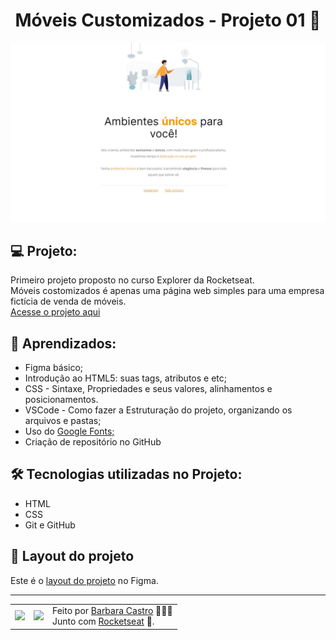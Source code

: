  <h1 align="center">Móveis Customizados - Projeto 01 🚀</h1>

 <img src="https://github.com/barbcastro/Explorer/blob/main/Stage-02/Projetos/Projeto01/images/preview-desafio-01.jpg?raw=true">
 
 <h2>💻 Projeto:</h2>
 <p>
   Primeiro projeto proposto no curso Explorer da Rocketseat.
   </br>
   Móveis costomizados é apenas uma página web simples para uma empresa fictícia de venda de móveis.
   </br>
   <a href="https://moveis-customizados-pj1.netlify.app/">
     Acesse o projeto aqui
   </a>
 </p>

<h2>🤯 Aprendizados:</h2>
<ul>
  <li>Figma básico;</li>
  <li>Introdução ao HTML5: suas tags, atributos e etc;</li>
  <li>CSS - Sintaxe, Propriedades e seus valores, alinhamentos e posicionamentos.</li>
  <li>VSCode - Como fazer a Estruturação do projeto, organizando os arquivos e pastas;</li>
  <li>Uso do <a href="https://fonts.google.com">Google Fonts;</a></li>
  <li>Criação de repositório no GitHub</li>
</ul>

<h2>🛠 Tecnologias utilizadas no Projeto:</h2>
<ul>
  <li>HTML</li>
  <li>CSS</li>
  <li>Git e GitHub</li>
</ul>

<h2>🎨 Layout do projeto</h2>
<p>
  Este é o <a href="https://www.figma.com/file/dZwREQYzGOFsCjEoObp5Mx/Explorer---Projeto-01-(Copy)?node-id=0%3A1&t=sMfD75Hlfo1V8SKh-0">layout do projeto</a> no Figma.
</p>

---

<table align="center">
  <tr>
    <td>
      <img src="https://github.com/barbcastro.png" width="100px" />
    </td>
    <td>
      <img src="https://github.com/rocketseat-education.png" width="100px" />
    </td>
    <td>
      Feito por <a href="https://github.com/barbcastro">Barbara Castro</a> 🙋🏽‍♀️
      <br> Junto com <a href="https://rocketseat.com.br">Rocketseat</a> 🚀.
    </td>
  </tr>
</table>
